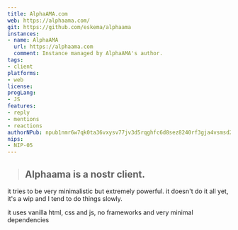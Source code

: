 ```yaml
---
title: AlphaAMA.com
web: https://alphaama.com/
git: https://github.com/eskema/alphaama
instances:
- name: AlphaAMA
  url: https://alphaama.com
  comment: Instance managed by AlphaAMA's author.
tags:
- client
platforms:
- web
license: 
progLang:
- JS
features:
- reply
- mentions
- reactions
authorNPub: npub1nmr6w7qk0ta36vxysv77jv3d5rqghfc6d8sez8240rf3gja4vsmsd2yha8  
nips:
- NIP-05
---
```


> ## Alphaama is a nostr client.

it tries to be very minimalistic but extremely powerful. it doesn't do it all yet, it's a wip and I tend to do things slowly.

it uses vanilla html, css and js, no frameworks and very minimal dependencies 